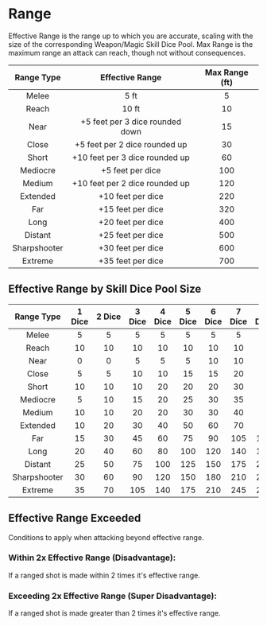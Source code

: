 # Range

Effective Range is the range up to which you are accurate, scaling with the size of the corresponding Weapon/Magic Skill Dice Pool. Max Range is the maximum range an attack can reach, though not without consequences.

|  Range Type  |         Effective Range         | Max Range (ft) |
| :----------: | :-----------------------------: | :------------: |
|    Melee    |              5 ft              |       5       |
|    Reach    |              10 ft              |       10       |
|     Near     | +5 feet per 3 dice rounded down |       15       |
|    Close    |  +5 feet per 2 dice rounded up  |       30       |
|    Short    | +10 feet per 3 dice rounded up |       60       |
|   Mediocre   |        +5 feet per dice        |      100      |
|    Medium    | +10 feet per 2 dice rounded up |      120      |
|   Extended   |        +10 feet per dice        |      220      |
|     Far     |        +15 feet per dice        |      320      |
|     Long     |        +20 feet per dice        |      400      |
|   Distant   |        +25 feet per dice        |      500      |
| Sharpshooter |        +30 feet per dice        |      600      |
|   Extreme   |        +35 feet per dice        |      700      |

## Effective Range by Skill Dice Pool Size

|  Range Type  | 1 Dice | 2 Dice | 3 Dice | 4 Dice | 5 Dice | 6 Dice | 7 Dice | 8 Dice | 9 Dice | 10 Dice | 11 Dice | 12 Dice |
| :----------: | :----: | :-----: | :----: | :----: | :----: | :----: | :----: | :----: | :----: | :-----: | :-----: | :-----: |
|    Melee    |   5   |    5    |   5   |   5   |   5   |   5   |   5   |   5   |   5   |    5    |    5    |    5    |
|    Reach    |   10   |   10   |   10   |   10   |   10   |   10   |   10   |   10   |   10   |   10   |   10   |   10   |
|     Near     |   0   |    0    |   5   |   5   |   5   |   10   |   10   |   10   |   15   |   15   |   15   |   15   |
|    Close    |   5   |    5    |   10   |   10   |   15   |   15   |   20   |   20   |   25   |   25   |   30   |   30   |
|    Short    |   10   |   10   |   10   |   20   |   20   |   20   |   30   |   30   |   30   |   40   |   40   |   40   |
|   Mediocre   |   5   |   10   |   15   |   20   |   25   |   30   |   35   |   40   |   45   |   50   |   55   |   60   |
|    Medium    |   10   |   10   |   20   |   20   |   30   |   30   |   40   |   40   |   50   |   50   |   60   |   60   |
|   Extended   |   10   |   20   |   30   |   40   |   50   |   60   |   70   |   80   |   90   |   100   |   110   |   120   |
|     Far     |   15   |   30   |   45   |   60   |   75   |   90   |  105  |  120  |  135  |   150   |   165   |   180   |
|     Long     |   20   |   40   |   60   |   80   |  100  |  120  |  140  |  160  |  180  |   200   |   220   |   240   |
|   Distant   |   25   |   50   |   75   |  100  |  125  |  150  |  175  |  200  |  225  |   250   |   275   |   300   |
| Sharpshooter |   30   |   60   |   90   |  120  |  150  |  180  |  210  |  240  |  270  |   300   |   330   |   360   |
|   Extreme   |   35   |   70   |  105  |  140  |  175  |  210  |  245  |  280  |  315  |   350   |   385   |   420   |

## Effective Range Exceeded

Conditions to apply when attacking beyond effective range.

### Within 2x Effective Range (Disadvantage):

If a ranged shot is made within 2 times it's effective range.

### Exceeding 2x Effective Range (Super Disadvantage):

If a ranged shot is made greater than 2 times it's effective range.
